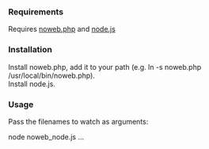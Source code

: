 ### Requirements

Requires [noweb.php](https://github.com/bergie/noweb.php)
and [node.js](nodejs.org)

### Installation

Install noweb.php, add it to your path (e.g. ln -s noweb.php /usr/local/bin/noweb.php).  
Install node.js.

### Usage

Pass the filenames to watch as arguments:

node noweb_node.js <filename> ...


